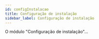```yaml
---
id: configInstalacao
title: Configuração de instalação
sidebar_label: Configuração de instalação
---
```


O módulo "Configuração de instalação"...
